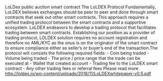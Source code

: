 LoLDex public auction smart contract
The LoLDEX Protocol
Fundamentally, LoLDEX believes exchanges should be peer to peer and done through smart contracts that seek out other smart contracts. This approach requires a unified trading protocol between the smart contracts and a supportive ecosystem. LoLDEX endeavors to develop a trading protocol that facilitates trading between smart contracts. Establishing our position as a provider of trading protocol, LOLDEX solution requires no account registration and therefore no AML/KYC as the onus is on the originator of the smart contract to ensure compliance either as seller’s or buyer’s end of the transaction.The protocol will consists the following required fields:
                      - Coin being traded
                      - Volume being traded
                      - The price / price range that the trade can be executed at
                      - Wallet that created account
                      - Trading fee to the LoLDEX smart contract
                      - Any other trading fees or referral fees
Please read more http://loldex.io/wp-content/uploads/2018/11/LoLDEXwhitepaper-v0.5.pdf
